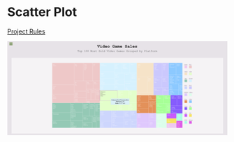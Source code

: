 # Scatter Plot

[Project Rules](https://www.freecodecamp.org/learn/data-visualization/data-visualization-projects/visualize-data-with-a-treemap-diagram)

[![treemap](/Treemap/tree.png)](https://codepen.io/iruminii/pen/poQgBaL)
